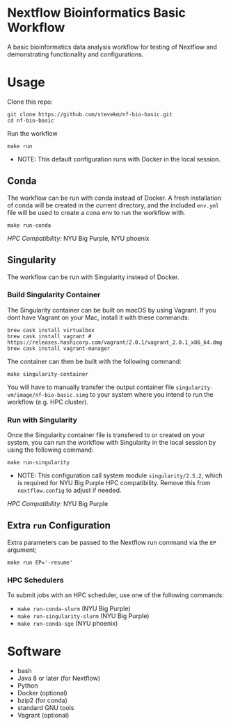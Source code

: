 # Nextflow Bioinformatics Basic Workflow

A basic bioinformatics data analysis workflow for testing of Nextflow and demonstrating functionality and configurations.

# Usage

Clone this repo:

```
git clone https://github.com/stevekm/nf-bio-basic.git
cd nf-bio-basic
```

Run the workflow

```
make run
```
* NOTE: This default configuration runs with Docker in the local session.

## Conda

The workflow can be run with conda instead of Docker. A fresh installation of conda will be created in the current directory, and the included `env.yml` file will be used to create a cona env to run the workflow with.

```
make run-conda
```

*HPC Compatibility:* NYU Big Purple, NYU phoenix

## Singularity

The workflow can be run with Singularity instead of Docker. 

### Build Singularity Container

The Singularity container can be built on macOS by using Vagrant. If you dont have Vagrant on your Mac, install it with these commands:

```
brew cask install virtualbox
brew cask install vagrant # https://releases.hashicorp.com/vagrant/2.0.1/vagrant_2.0.1_x86_64.dmg
brew cask install vagrant-manager
```
The container can then be built with the following command:
```
make singularity-container
```
You will have to manually transfer the output container file `singularity-vm/image/nf-bio-basic.simg` to your system where you intend to run the workflow (e.g. HPC cluster).

### Run with Singularity

Once the Singularity container file is transfered to or created on your system, you can run the workflow with Singularity in the local session by using the following command:

```
make run-singularity
```

* NOTE: This configuration call system module `singularity/2.5.2`, which is required for NYU Big Purple HPC compatibility. Remove this from `nextflow.config` to adjust if needed.

*HPC Compatibility:* NYU Big Purple

## Extra `run` Configuration

Extra parameters can be passed to the Nextflow run command via the `EP` argument;

```
make run EP='-resume'
```

### HPC Schedulers

To submit jobs with an HPC scheduler, use one of the following commands:

- `make run-conda-slurm` (NYU Big Purple)
- `make run-singularity-slurm` (NYU Big Purple)
- `make run-conda-sge` (NYU phoenix)

# Software
- bash
- Java 8 or later (for Nextflow)
- Python
- Docker (optional)
- bzip2 (for conda)
- standard GNU tools
- Vagrant (optional)
